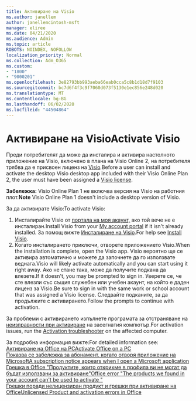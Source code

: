 ```yaml
---
title: Активиране на Visio
ms.author: janellem
author: janellemcintosh-msft
manager: eliree
ms.date: 04/21/2020
ms.audience: Admin
ms.topic: article
ROBOTS: NOINDEX, NOFOLLOW
localization_priority: Normal
ms.collection: Adm_O365
ms.custom:
- "1800"
- "9000201"
ms.openlocfilehash: 3e82793bb993aeba66eab0cca5c8b1d18d7f9103
ms.sourcegitcommit: bc7d6f4f3c9f7060d073f5130e1ec856e248d020
ms.translationtype: MT
ms.contentlocale: bg-BG
ms.lasthandoff: 06/02/2020
ms.locfileid: "44504864"
---
```

# <a name="activate-visio"></a><span data-ttu-id="47524-102">Активиране на Visio</span><span class="sxs-lookup"><span data-stu-id="47524-102">Activate Visio</span></span>

<span data-ttu-id="47524-103">Преди потребителят да може да инсталира и активира настолното приложение на Visio, включено в плана на Visio Online 2, на потребителя трябва да е присвоен лиценз на [Visio](https://docs.microsoft.com/microsoft-365/admin/add-users/add-users).</span><span class="sxs-lookup"><span data-stu-id="47524-103">Before a user can install and activate the desktop Visio desktop app included with their Visio Online Plan 2, the user must have been assigned a [Visio license](https://docs.microsoft.com/microsoft-365/admin/add-users/add-users).</span></span>

<span data-ttu-id="47524-104">**Забележка:** Visio Online Plan 1 не включва версия на Visio на работния плот.</span><span class="sxs-lookup"><span data-stu-id="47524-104">**Note** Visio Online Plan 1 doesn't include a desktop version of Visio.</span></span>

<span data-ttu-id="47524-105">За да активирате Visio:</span><span class="sxs-lookup"><span data-stu-id="47524-105">To activate Visio:</span></span>

1. <span data-ttu-id="47524-106">Инсталирайте Visio от [портала на моя акаунт,](https://portal.office.com/account#installs) ако той вече не е инсталиран.</span><span class="sxs-lookup"><span data-stu-id="47524-106">Install Visio from your [My account portal](https://portal.office.com/account#installs) if it isn't already installed.</span></span> <span data-ttu-id="47524-107">За помощ вижте [Инсталиране на Visio](https://support.office.com/article/f98f21e3-aa02-4827-9167-ddab5b025710?wt.mc_id=OfficeAdm_ClientDIA_Alchemy1800).</span><span class="sxs-lookup"><span data-stu-id="47524-107">For help see [Install Visio](https://support.office.com/article/f98f21e3-aa02-4827-9167-ddab5b025710?wt.mc_id=OfficeAdm_ClientDIA_Alchemy1800).</span></span>
2. <span data-ttu-id="47524-108">Когато инсталирането приключи, отворете приложението Visio.</span><span class="sxs-lookup"><span data-stu-id="47524-108">When the installation is complete, open the Visio app.</span></span> <span data-ttu-id="47524-109">Visio вероятно ще се активира автоматично и можете да започнете да го използвате веднага.</span><span class="sxs-lookup"><span data-stu-id="47524-109">Visio will likely activate automatically and you can start using it right away.</span></span> <span data-ttu-id="47524-110">Ако не стане така, може да получите подкана да влезете.</span><span class="sxs-lookup"><span data-stu-id="47524-110">If it doesn't, you may be prompted to sign in.</span></span> <span data-ttu-id="47524-111">Уверете се, че сте влезли със същия служебен или учебен акаунт, на който е даден лиценз за Visio.</span><span class="sxs-lookup"><span data-stu-id="47524-111">Be sure to sign in with the same work or school account that was assigned a Visio license.</span></span> <span data-ttu-id="47524-112">Следвайте подканите, за да продължите с активирането.</span><span class="sxs-lookup"><span data-stu-id="47524-112">Follow the prompts to continue with activation.</span></span> 

<span data-ttu-id="47524-113">За проблеми с активирането изпълнете програмата за отстраняване на [неизправности при активиране](https://aka.ms/SARA-OfficeActivation-Alchemy) на засегнатия компютър.</span><span class="sxs-lookup"><span data-stu-id="47524-113">For activation issues, run the [Activation troubleshooter](https://aka.ms/SARA-OfficeActivation-Alchemy) on the affected computer.</span></span>

<span data-ttu-id="47524-114">За подробна информация вижте:</span><span class="sxs-lookup"><span data-stu-id="47524-114">For detailed information see:</span></span><br>
[<span data-ttu-id="47524-115">Активиране на Office на PC</span><span class="sxs-lookup"><span data-stu-id="47524-115">Activate Office on a PC</span></span>](https://support.office.com/article/5bd38f38-db92-448b-a982-ad170b1e187e?wt.mc_id=OfficeAdm_ClientDIA_Alchemy1800)<br>
[<span data-ttu-id="47524-116">Показва се забележка за абонамент, когато отворя приложение на Microsoft</span><span class="sxs-lookup"><span data-stu-id="47524-116">A subscription notice appears when I open a Microsoft application</span></span>](https://support.office.com/article/4cabe32c-f594-4c0e-9191-3d3ade10cceb?wt.mc_id=OfficeAdm_ClientDIA_Alchemy1800)<br>
[<span data-ttu-id="47524-117">Грешка в Office "Продуктите, които открихме в профила ви не могат да бъдат използвани за <app> активиране"</span><span class="sxs-lookup"><span data-stu-id="47524-117">Office error "The products we found in your account can't be used to activate <app>"</span></span>](https://support.office.com/article/c9f9a0b3-5aae-4131-8077-21e6a59f141e?wt.mc_id=OfficeAdm_ClientDIA_Alchemy1800)<br>
[<span data-ttu-id="47524-118">Грешки поради нелицензиран продукт и грешки при активиране на Office</span><span class="sxs-lookup"><span data-stu-id="47524-118">Unlicensed Product and activation errors in Office</span></span>](https://support.office.com/article/0d23d3c0-c19c-4b2f-9845-5344fedc4380?wt.mc_id=OfficeAdm_ClientDIA_Alchemy1800)